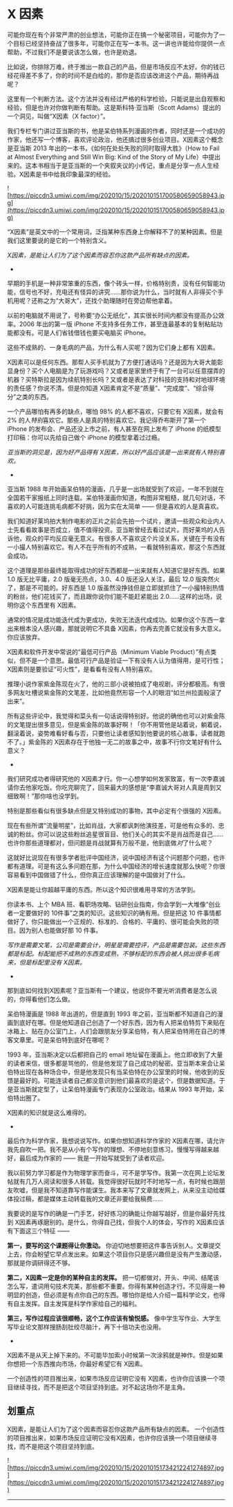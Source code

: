 # X 因素

可能你现在有个非常严肃的创业想法，可能你正在搞一个秘密项目，可能你为了一个目标已经坚持奋战了很多年，可能你正在写一本书。这一讲也许能给你提供一点帮助，不过我们不是要说该怎么做，也许是劝退。

比如说，你排除万难，终于推出一款自己的产品，但是市场反应不太好。你的钱已经花得差不多了，你的时间不是白给的，那你是否应该改进这个产品，期待再战呢？

这里有一个判断方法。这个方法并没有经过严格的科学检验，只能说是出自观察和经验，但是也许对你做判断有帮助。这是斯科特·亚当斯（Scott Adams）提出的一个洞见，叫做“X因素（X factor）”。

我们专栏专门讲过亚当斯的书，他是呆伯特系列漫画的作者，同时还是一个成功的作家，他还写一个博客，喜欢评论政治，他还搞过很多创业项目。X因素这个概念是亚当斯 2013 年出的一本书，《如何在处处失败的同时取得大胜》（How to Fail at Almost Everything and Still Win Big: Kind of the Story of My Life）中提出来的。这本书相当于是亚当斯的一个夹叙夹议的小传记，重点是分享一点人生经验。X因素是书中给我印象最深的经验。

![https://piccdn3.umiwi.com/img/202010/15/202010151700580659058943.jpg](https://piccdn3.umiwi.com/img/202010/15/202010151700580659058943.jpg)

“X因素”是英文中的一个常用词，泛指某种东西身上你解释不了的某种因素。但是我们这里要说的是它的一个特别含义。

 *X因素，是能让人们为了这个因素而容忍你这款产品所有缺点的因素。*

*

早期的手机是一种非常笨重的东西，像个砖头一样，价格特别贵，没有任何智能功能，信号也不好，充电还有怪异的讲究……那你说为什么，当时就有人非得买个手机用呢？还称之为“大哥大”，还找个助理随时在旁边帮他拿着。

以前的电脑就不用说了，号称要“办公无纸化”，其实很长时间内都没有提高办公效率。2006 年出的第一版 iPhone 不支持多任务工作，甚至连最基本的复制粘贴功能都没有。可是人们省钱借钱也要买电脑买 iPhone。

这些不成熟的、一身毛病的产品，为什么有人买呢？因为它们身上都有 X因素。

X因素可以是任何东西。那帮人买手机就为了方便打通话吗？还是因为大哥大能彰显身份？买个人电脑是为了玩游戏吗？又或者是家里终于有了一台可以任意摆弄的机器？买特斯拉是因为续航特别长吗？又或者是表达了对科技的支持和对地球环境的责任感？你说不清。但是你知道 X因素肯定不是“质量”、“完成度”、“综合得分”之类的东西。

一个产品哪怕有再多的缺点，哪怕 98% 的人都不喜欢，只要它有 X因素，就会有 2% 的人*特别*喜欢它。那些人是真的特别喜欢它。我记得乔布斯开了第一个 iPhone 的发布会、产品还没上市之前，有人甚至在网上发布了 iPhone 的纸模型打印稿：你可以先给自己做个 iPhone 的模型拿着过过瘾。

 *亚当斯的洞见是，因为好产品得有 X因素，所以好产品应该是一出来就有人特别喜欢。*

*

亚当斯 1988 年开始画呆伯特的漫画，几乎是一出场就受到了欢迎，一年不到就在全国若干家报纸上同时连载。呆伯特漫画你知道，构图非常粗糙，就几句对话，不喜欢的人可能连挑毛病都不好挑，因为实在太简单 —— 但是喜欢的人是真喜欢。

我们知道好莱坞拍大制作电影的正片之前会先拍一个试片，邀请一些观众和业内人士先看看故事是否成立，值不值得投资。亚当斯曾经去看过试片。而好莱坞的人告诉他，观众的平均反应毫无意义。有很多人不喜欢这个片没关系，关键在于有没有一小撮人特别喜欢它。有人不在乎所有的不成熟，一看就特别喜欢，那这个东西就会成功。

这个道理是那些最终能取得成功的好东西都是一出来就有人知道它是好东西。如果 1.0 版无比平庸，2.0 版毫无亮点，3.0、4.0 版还没人关注，最后 12.0 版突然火了，那是不可能的。好东西是 1.0 版虽然没挣钱但是立即就抓住了一小撮特别热情的粉丝，他们花钱买了，而且跟你说你们能不能赶紧能出 2.0……这样的出场，说明你这个东西里有 X因素。

通常的情况是成功能迭代成为更成功，失败无法迭代成成功。如果你这个东西一拿出来根本没人感兴趣，那就说明它不具备 X因素，你再去完善它就没有多大意义。你应该放弃。

X因素和软件开发中常说的“最低可行产品（Minimum Viable Product）”有点类似，但不是一个意思。最低可行产品是验证一下有没有人认为值得用，是可行性；X因素则是要验证“可火性”，是看看有没有人特别喜欢。

推理小说作家紫金陈现在火了，他的三部小说被拍成了电视剧，评分都极高。有很多网友吐槽说紫金陈的文笔差，比如他竟然形容一个人的眼泪“如兰州拉面般滚了出来”。

所有这些评论中，我觉得和菜头有一句话说得特别好。他说的确他也可以对紫金陈的文笔提出很多意见，但是紫金陈的故事好啊！「你不用管他是站着说，躺着说，翻滚着说，姿势难看好看与否，只要他让读者感知到他要说的核心故事，读者就跑不了。」紫金陈的 X因素存在于他独一无二的故事之中，故事不行你文笔好有什么意义？

*

我们研究成功者得研究他的 X因素才行。你一心想学如何发家致富，有一次李嘉诚请你去他家吃饭。你吃完聊完了，回来最大的感想是“李嘉诚大哥对人真是周到又细致啊！”那你啥也没学到。

特别是那些看似有很多缺点但是又特别成功的事物，其中必定有个很强的 X因素。

现在有些所谓“流量明星”，比如肖战，大家都讽刺他演技差，可是他有众多的、忠诚的粉丝。你可以说这些粉丝追星很盲目、他们关心的其实不是肖战而是自己……也许你那些道理都对，但问题是肖战就算有万般不是，他到底做*对*了什么呢？

这就好比说现在有很多学者批评中国经济，说中国经济有这个问题那个问题，也许都有道理。可是有这么多问题在那，为什么中国经济的增长速度就那么快呢？你很容易看到中国做错了什么，但你真正应该理解的是中国做对了什么。

X因素是能让你超越平庸的东西。所以这个知识很难用寻常的方法学到。

你读本书、上个 MBA 班、看职场攻略、钻研创业指南，你会学到一大堆像“创业者一定要做好的 10件事”之类的知识。这些知识的确有用。但是把这 10 件事情都做好了，你只能做出一个正规的、标准的、合格的、平庸的、很可能会失败的项目。因为别人也能做好那 10 件事。

 *写作是需要文笔，公司是需要会计，明星是需要控评，产品是需要包装。这些东西都是标配。标配能把不成熟的东西变成熟，不够标配的东西会被人挑出很多毛病来，但是标配里没有 X因素。*

*

那到底如何找到X因素呢？亚当斯有一个建议，他说你不要光听消费者是怎么说的，你得看他们怎么做。

呆伯特漫画是 1988 年出道的，但是直到 1993 年之前，亚当斯都不知道自己的漫画到底好在哪。但是他知道自己创造了一个好东西，因为有人把呆伯特剪下来贴在冰箱上、贴在办公室门上，人们会跟朋友分享呆伯特，有人把呆伯特用在自己的博客文章里。可是呆伯特到底好在哪呢？

1993 年，亚当斯决定以后都把自己的 email 地址留在漫画上。他立即收到了大量的读者来信，很多都是骂他的，但是他发现了自己成功的秘密。亚当斯本来会让呆伯特出现在各种场合中，但是他发现只有当呆伯特在办公室里的时候，他收到的反馈是最好的。可能连读者自己都没意识到他们最喜欢的是这个，但是数据知道。于是亚当斯就定型了，让呆伯特漫画专门表现办公室政治。结果从 1993 年开始，呆伯特出圈了。

X因素的知识就是这么难得的。

*

最后作为科学作家，我想说说写作。如果你想知道科学作家的 X因素在哪，请允许我先自吹一把。我不是从小有个写作的理想、不停地刻意练习，慢慢写得越来越好，最后成为作家的 —— 我是一开始写就受到了读者欢迎。

我以前努力学习都是作为物理学家而奋斗，可不是学写作。我第一次在网上论坛发帖就有几万人阅读和很多人转载。我觉得很好玩就时不时地写一点，有时候也跟朋友吹嘘，但是我不知道靠写作能谋生。我本来写了文章就发网上，从来没主动给媒体投过稿，都是媒体主动转载我的文章还非要给我稿费……

我要说的是写作的确是一门手艺，好好练习的确能让你越写越好，但是你最好先找到 X因素再琢磨别的。是什么，你得自己找，但我个人的体会，写作的 X因素应该有下面这三个特征 ——

 **第一，要写的这个课题得让你激动。** 你迫切地想要把这件事告诉别人。文章提交上去，你会盼望它早点发出来。如果这个项目你只是感兴趣但是没有产生激动感，那就是你调研得还不够。

 **第二，X因素一定是你的某种自主的发挥。** 把一切都做对，开头、中间、结尾该怎么写，遣词用句技术完美，那些都不重要。你得有某种创造才行。不见得是一种明显的创造，但必须是有点你自己的东西。哪怕你是给人介绍一篇科学论文，也得有自主发挥。自主发挥是科学作家给自己的福利。

 **第三，写作过程应该很顺畅，这个工作应该有愉悦感。** 像中学生写作业、大学生写毕业论文那样搜肠刮肚绞尽脑汁，再下十倍功夫也没用。

*

X因素不是从天上掉下来的。不可能毕加索小时候第一次涂鸦就是神作。但是如果你想把一个东西推向市场，你最好希望它有 X因素。

一个创造性的项目推出来，如果市场反应证明它没有 X因素，也许你应该换一个项目继续寻找，而不是把这个项目坚持到底。对不起这场你不是主角。

## 划重点

X因素，是能让人们为了这个因素而容忍你这款产品所有缺点的因素。
一个创造性的项目推出来，如果市场反应证明它没有X因素，也许你应该换一个项目继续寻找，而不是把这个项目坚持到底。

![https://piccdn3.umiwi.com/img/202010/15/202010151734212241274897.jpg](https://piccdn3.umiwi.com/img/202010/15/202010151734212241274897.jpg)

---
